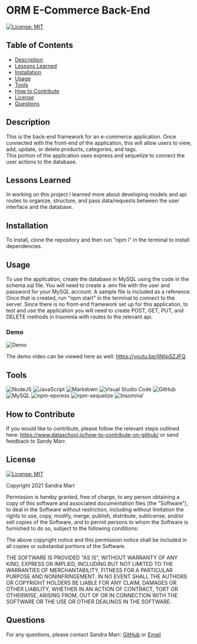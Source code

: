 # ORM E-Commerce Back-End

[![License: MIT](https://img.shields.io/badge/License-MIT-yellow.svg)](https://opensource.org/licenses/MIT)

## Table of Contents
* [Description](#description)
* [Lessons Learned](#lessons-learned)
* [Installation](#installation)
* [Usage](#usage)
* [Tools](#tools)
* [How to Contribute](#how-to-contribute)
* [License](#license)
* [Questions](#questions)

## Description 
This is the back-end framework for an e-commerce application. Once connected with the front-end of the application, this will allow users to view, add, update, or delete products, categories, and tags.  
This portion of the application uses express and sequelize to connect the user actions to the database.

## Lessons Learned
In working on this project I learned more about developing models and api routes to organize, structure, and pass data/requests between the user interface and the database. 

## Installation
To install, clone the repository and then run "npm i" in the terminal to install dependencies.

## Usage
To use the application, create the database in MySQL using the code in the schema.sql file. You will need to create a .env file with the user and password for your MySQL account. A sample file is included as a reference. Once that is created, run "npm start" in the terminal to connect to the server. Since there is no front-end framework set up for this application, to test and use the application you will need to create POST, GET, PUT, and DELETE methods in Insomnia with routes to the relevant api. 
 
  ### Demo
  ![Demo](./Assets/E-Commerce_Back-end.gif)
  
  The demo video can be viewed here as well: https://youtu.be/jINljpSZJFQ

## Tools
<img alt="NodeJS" src="https://img.shields.io/badge/node.js-%2343853D.svg?style=for-the-badge&logo=node-dot-js&logoColor=white"/>  <img alt="JavaScript" src="https://img.shields.io/badge/javascript-%23323330.svg?style=for-the-badge&logo=javascript&logoColor=%23F7DF1E"/>  <img alt="Markdown" src="https://img.shields.io/badge/markdown-%23000000.svg?style=for-the-badge&logo=markdown&logoColor=white"/>  <img alt="Visual Studio Code" src="https://img.shields.io/badge/VisualStudioCode-0078d7.svg?style=for-the-badge&logo=visual-studio-code&logoColor=white"/>  <img alt="GitHub" src="https://img.shields.io/badge/github-%23121011.svg?style=for-the-badge&logo=github&logoColor=white"/>  <img alt="MySQL" src="https://img.shields.io/badge/mysql-%2300f.svg?style=for-the-badge&logo=mysql&logoColor=white"/>  <img alt="npm-epxress" src="https://img.shields.io/badge/npm:express-%23CB3837.svg?style=for-the-badge&logo=npm&logoColor=white"/>  <img alt="npm-sequelize" src="https://img.shields.io/badge/npm:sequelize-%23CB3837.svg?style=for-the-badge&logo=npm&logoColor=white"/>  <img alt="Insomnia" src="https://img.shields.io/badge/Insomnia-%235849BE.svg?style=for-the-badge&logo=insomnia&logoColor=white"/>'

## How to Contribute
If you would like to contribute, please follow the relevant steps outlined here: https://www.dataschool.io/how-to-contribute-on-github/ or send feedback to Sandy Marr.

## License
[![License: MIT](https://img.shields.io/badge/License-MIT-yellow.svg)](https://opensource.org/licenses/MIT)

Copyright 2021 Sandra Marr

  Permission is hereby granted, free of charge, to any person obtaining a copy of this software and associated documentation files (the "Software"), to deal in the Software without restriction, including without limitation the rights to use, copy, modify, merge, publish, distribute, sublicense, and/or sell copies of the Software, and to permit persons to whom the Software is furnished to do so, subject to the following conditions:
  
  The above copyright notice and this permission notice shall be included in all copies or substantial portions of the Software.
  
  THE SOFTWARE IS PROVIDED "AS IS", WITHOUT WARRANTY OF ANY KIND, EXPRESS OR IMPLIED, INCLUDING BUT NOT LIMITED TO THE WARRANTIES OF MERCHANTABILITY, FITNESS FOR A PARTICULAR PURPOSE AND NONINFRINGEMENT. IN NO EVENT SHALL THE AUTHORS OR COPYRIGHT HOLDERS BE LIABLE FOR ANY CLAIM, DAMAGES OR OTHER LIABILITY, WHETHER IN AN ACTION OF CONTRACT, TORT OR OTHERWISE, ARISING FROM, OUT OF OR IN CONNECTION WITH THE SOFTWARE OR THE USE OR OTHER DEALINGS IN THE SOFTWARE.

## Questions

For any questions, please contact Sandra Marr: [GitHub](https://github.com/sandra-marr) or [Email](srpeters44@gmail.com)
